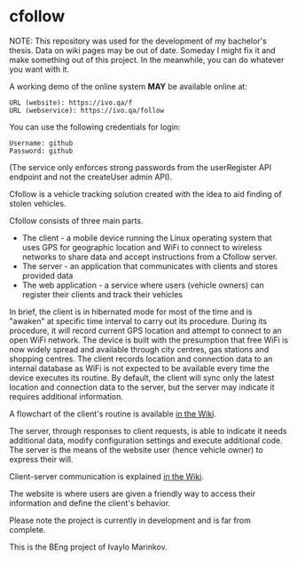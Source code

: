 cfollow
=======

NOTE: This repository was used for the development of my bachelor's thesis. Data on wiki pages may be out of date. Someday I might fix it and make something out of this project. In the meanwhile, you can do whatever you want with it.

A working demo of the online system **MAY** be available online at:

    URL (website): https://ivo.qa/f
    URL (webservice): https://ivo.qa/follow

You can use the following credentials for login:

    Username: github
    Password: github
    
(The service only enforces strong passwords from the userRegister API endpoint and not the createUser admin API).

Cfollow is a vehicle tracking solution created with the idea to aid finding of stolen vehicles.

Cfollow consists of three main parts.
 - The client - a mobile device running the Linux operating system that uses GPS for geographic location and WiFi to connect to wireless networks to share data and accept instructions from a Cfollow server.
 - The server - an application that communicates with clients and stores provided data
 - The web application - a service where users (vehicle owners) can register their clients and track their vehicles

In brief, the client is in hibernated mode for most of the time and is "awaken" at specific time interval to carry out its procedure. During its procedure, it will record current GPS location and attempt to connect to an open WiFi network. The device is built with the presumption that free WiFi is now widely spread and available through city centres, gas stations and shopping centres. The client records location and connection data to an internal database as WiFi is not expected to be available every time the device executes its routine. By default, the client will sync only the latest location and connection data to the server, but the server may indicate it requires additional information.

A flowchart of the client's routine is available [in the Wiki](https://github.com/ivaivalous/cfollow/wiki/Cfollow-client-workflow).

The server, through responses to client requests, is able to indicate it needs additional data, modify configuration settings and execute additional code. The server is the means of the website user (hence vehicle owner) to express their will. 

Client-server communication is explained [in the Wiki](https://github.com/ivaivalous/cfollow/wiki/Communications-Design).

The website is where users are given a friendly way to access their information and define the client's behavior.

Please note the project is currently in development and is far from complete. 

This is the BEng project of Ivaylo Marinkov.
